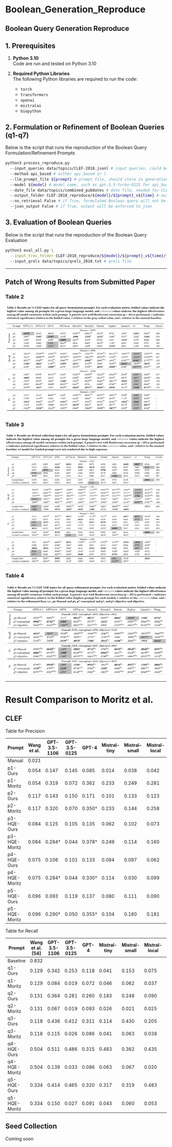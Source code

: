 # Boolean_Generation_Reproduce
Boolean Query Generation Reproduce
---

## 1. Prerequisites

1. **Python 3.10**  
   Code are run and tested on Python 3.10

2. **Required Python Libraries**  
    The following Python libraries are required to run the code:
    - `torch`
    - `transformers`
    - `openai`
    - `mistralai`
    - `biopython`

## 2. Formulation or Refinement of Boolean Queries (q1-q7)

Below is the script that runs the reproduction of the Boolean Query Formulation/Refinement Prompts
    
```bash
python3 process_reproduce.py
  --input_queries data/topics/CLEF-2018.jsonl # input queries, could be either CLEF-2018.jsonl or seed_collection.jsonl
  --method api_based # either api_based or l
  --llm_prompt_file ${prompt} # prompt file, should store in generation_prompts folder
  --model ${model} # model name, such as gpt-3.5-turbo-0125 for api_based and mistralai/Mistral-7B-Instruct-v0.2 for llm_based
  --date_file data/topics/combined_pubdates # date file, needed for CLEF, not Seed Collection
  --output_folder CLEF-2018_reproduce/${model}/${prompt}_v${time} # output folder
  --no_retrieval False # if True, formulated Boolean query will not be retrieved
  --json_output False # if True, output will be enforced to json
```


## 3. Evaluation of Boolean Queries

Below is the script that runs the reproduction of the Boolean Query Evaluation

```bash
python3 eval_all.py \
  --input_trec_folder CLEF-2018_reproduce/${model}/${prompt}_v${time}/final_trec_result \ # trec result folder
  --input_qrels data/topics/qrels_2018.txt # qrels file
```



---

## Patch of Wrong Results from Submitted Paper

### Table 2

<img src="patch/t2.png" alt="Table 2"></img>

### Table 3
<img src="patch/t3.png" alt="Table 3"></img>

### Table 4
<img src="patch/t4.png" alt="Table 4"></img>




---
# Result Comparison to Moritz et al.

## CLEF

Table for Precision

| Prompt       | Wang et al. | GPT-3.5-1106 | GPT-3.5-0125 | GPT-4  | Mistral-tiny | Mistral-small | Mistral-local | Zephyr |
|--------------|-------------|--------------|--------------|--------|--------------|---------------|---------------|--------|
| Manual       | 0.021       |              |              |        |              |               |               |        |
| p1-Ours      | 0.054       | 0.147        | 0.145        | 0.085  | 0.014        | 0.038         | 0.042         | 0.079  |
| p1-Moritz    | 0.054       | 0.319        | 0.072        | 0.362  | 0.233        | 0.249         | 0.281         | 0.122  |
| p2-Ours      | 0.117       | 0.143        | 0.150        | 0.171  | 0.101        | 0.133         | 0.123         | 0.108  |
| p2-Moritz    | 0.117       | 0.320        | 0.070        | 0.350† | 0.233        | 0.144         | 0.258         | 0.148  |
| p3-HQE-Ours  | 0.084       | 0.125        | 0.105        | 0.135  | 0.062        | 0.102         | 0.073         | 0.106  |
| p3-HQE-Moritz | 0.084       | 0.284†       | 0.044        | 0.378† | 0.249        | 0.114         | 0.160         | 0.099  |
| p4-HQE-Ours  | 0.075       | 0.106        | 0.101        | 0.133  | 0.084        | 0.097         | 0.062         | 0.114  |
| p4-HQE-Moritz | 0.075       | 0.284†       | 0.044        | 0.330† | 0.114        | 0.030         | 0.099         | 0.055  |
| p5-HQE-Ours  | 0.096       | 0.093        | 0.119        | 0.137  | 0.080        | 0.111         | 0.090         | 0.132  |
| p5-HQE-Moritz | 0.096       | 0.290†       | 0.050        | 0.355† | 0.104        | 0.160         | 0.181         | 0.129  |

Table for Recall

| Prompt | Wang et al. [54] | GPT-3.5-1106 | GPT-3.5-0125 | GPT-4 | Mistral-tiny | Mistral-small | Mistral-local | Zephyr |
|--------|-----------------|--------------|--------------|-------|--------------|---------------|---------------|--------|
| Baseline | 0.832 |              |              |       |              |               |               |        |
| q1-Ours | 0.129 | 0.342        | 0.253        | 0.118 | 0.041        | 0.153         | 0.075         | 0.041  |
| q1-Moritz | 0.129 | 0.084        | 0.019        | 0.072 | 0.046        | 0.062         | 0.037         | 0.015  |
| q2-Ours | 0.131 | 0.364        | 0.281        | 0.260 | 0.183        | 0.248         | 0.090         | 0.155  |
| q2-Moritz | 0.131 | 0.067        | 0.019        | 0.093 | 0.026        | 0.021         | 0.025         | 0.017  |
| q3-Ours | 0.118 | 0.436        | 0.412        | 0.311 | 0.114        | 0.430         | 0.205         | 0.169  |
| q3-Moritz | 0.118 | 0.115        | 0.026        | 0.086 | 0.041        | 0.063         | 0.038         | 0.007  |
| q4-HQE-Ours | 0.504 | 0.511        | 0.486        | 0.315 | 0.483        | 0.362         | 0.435         | 0.266  |
| q4-HQE-Moritz | 0.504 | 0.139        | 0.033        | 0.086 | 0.063        | 0.067         | 0.020         | 0.062  |
| q5-HQE-Ours | 0.334 | 0.414        | 0.465        | 0.320 | 0.317        | 0.319         | 0.483         | 0.290  |
| q5-HQE-Moritz | 0.334 | 0.150        | 0.027        | 0.091 | 0.043        | 0.060         | 0.053         | 0.005  |


## Seed Collection


Coming soon



